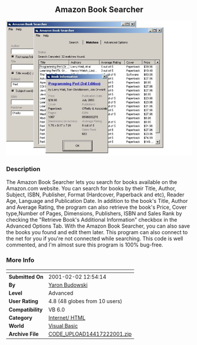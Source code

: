 ﻿<div align="center">

## Amazon Book Searcher

<img src="PIC2001251520586294.jpg">
</div>

### Description

The Amazon Book Searcher lets you search for books available on the Amazon.com website. You can search for books by their Title, Author, Subject, ISBN, Publisher, Format (Hardcover, Paperback and etc), Reader Age, Language and Publication Date. In addition to the book's Title, Author and Average Rating, the program can also retrieve the book's Price, Cover type,Number of Pages, Dimensions, Publishers, ISBN and Sales Rank by checking the "Retrieve Book's Additional Information" checkbox in the Advanced Options Tab. With the Amazon Book Searcher, you can also save the books you found and edit them later. This program can also connect to the net for you if you're not connected while searching. This code is well commented, and I'm almost sure this program is 100% bug-free.
 
### More Info
 


<span>             |<span>
---                |---
**Submitted On**   |2001-02-02 12:54:14
**By**             |[Yaron Budowski](https://github.com/Planet-Source-Code/PSCIndex/blob/master/ByAuthor/yaron-budowski.md)
**Level**          |Advanced
**User Rating**    |4.8 (48 globes from 10 users)
**Compatibility**  |VB 6\.0
**Category**       |[Internet/ HTML](https://github.com/Planet-Source-Code/PSCIndex/blob/master/ByCategory/internet-html__1-34.md)
**World**          |[Visual Basic](https://github.com/Planet-Source-Code/PSCIndex/blob/master/ByWorld/visual-basic.md)
**Archive File**   |[CODE\_UPLOAD14417222001\.zip](https://github.com/Planet-Source-Code/yaron-budowski-amazon-book-searcher__1-14919/archive/master.zip)








